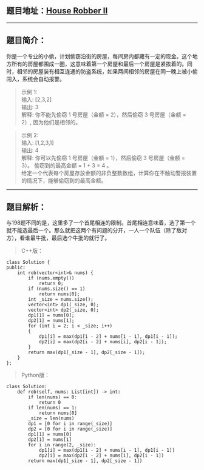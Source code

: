 ## 题目地址：[House Robber II](https://leetcode.com/problems/house-robber-ii/)
---
## 题目简介：
你是一个专业的小偷，计划偷窃沿街的房屋，每间房内都藏有一定的现金。这个地方所有的房屋都围成一圈，这意味着第一个房屋和最后一个房屋是紧挨着的。同时，相邻的房屋装有相互连通的防盗系统，如果两间相邻的房屋在同一晚上被小偷闯入，系统会自动报警。

> 示例 1:   
> 输入: [2,3,2]   
> 输出: 3   
> 解释: 你不能先偷窃 1 号房屋（金额 = 2），然后偷窃 3 号房屋（金额 = 2）, 因为他们是相邻的。  
 
> 示例 2:   
> 输入: [1,2,3,1]   
> 输出: 4   
> 解释: 你可以先偷窃 1 号房屋（金额 = 1），然后偷窃 3 号房屋（金额 = 3）。  偷窃到的最高金额 = 1 + 3 = 4 。   
给定一个代表每个房屋存放金额的非负整数数组，计算你在不触动警报装置的情况下，能够偷窃到的最高金额。
---
## 题目解析：
与198题不同的是，这里多了一个首尾相连的限制。首尾相连意味着，选了第一个就不能选最后一个。那么就把这两个有问题的分开，一人一个队伍（除了敌对方），看谁最牛批，最后选个牛批的就行了。
>C++版：

```
class Solution {
public:
    int rob(vector<int>& nums) {
        if (nums.empty())
            return 0;
        if (nums.size() == 1)
            return nums[0];
        int _size = nums.size();
        vector<int> dp1(_size, 0);
        vector<int> dp2(_size, 0);
        dp1[1] = nums[0];
        dp2[1] = nums[1];
        for (int i = 2; i < _size; i++)
        {
            dp1[i] = max(dp1[i - 2] + nums[i - 1], dp1[i - 1]);
            dp2[i] = max(dp2[i - 2] + nums[i], dp2[i - 1]);
        }
        return max(dp1[_size - 1], dp2[_size - 1]);
    }
};
```
>Python版：

```
class Solution:
    def rob(self, nums: List[int]) -> int:
        if len(nums) == 0:
            return 0
        if len(nums) == 1:
            return nums[0]
        _size = len(nums)
        dp1 = [0 for i in range(_size)]
        dp2 = [0 for i in range(_size)]
        dp1[1] = nums[0]
        dp2[1] = nums[1]
        for i in range(2, _size):
            dp1[i] = max(dp1[i - 2] + nums[i - 1], dp1[i - 1])
            dp2[i] = max(dp2[i - 2] + nums[i], dp2[i - 1])
        return max(dp1[_size - 1], dp2[_size - 1])
```
